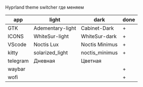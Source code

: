 Hyprland theme switcher
где меняем

| app | light | dark | done |
| --- | --- | --- | --- |
| GTK | Adementary-light | Cabinet-Dark | + |
| ICONS | WhiteSur-light | WhiteSur-dark | + |
| VScode | Noctis Lux | Noctis Minimus | + |
| kitty | solarized_light | noctis_minimus | + |
| telegram | Дневная | Цветная | |
| waybar | | | + |
| wofi | | | + |